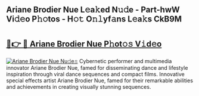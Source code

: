 ## Ariane Brodier Nue L𝚎a𝚔ed N𝚞𝚍e - Part-hwW Vi𝚍𝚎o P𝚑𝚘tos - H𝚘𝚝 O𝚗𝚕yf𝚊ns L𝚎a𝚔s CkB9M

# <h2><a href="http://kf8w3bg.oniu.top/?m=Ariane+Brodier+Nue">🔗👉 🔴 Ariane Brodier Nue P𝚑ot𝚘𝚜 V𝚒d𝚎o</a></h2>

[![Ariane Brodier Nue Nu𝚍e𝚜](https://i.imgur.com/0qMVB7G.gif)](http://kf8w3bg.oniu.top/?m=Ariane+Brodier+Nue)
Cybernetic performer and multimedia innovator Ariane Brodier Nue, famed for disseminating dance and lifestyle inspiration through viral dance sequences and compact films. Innovative special effects artist Ariane Brodier Nue, famed for their remarkable abilities and achievements in creating visually stunning sequences.  
